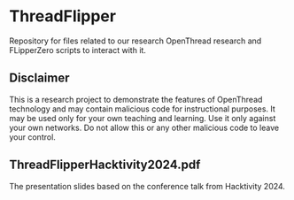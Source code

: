 # ThreadFlipper

Repository for files related to our research OpenThread research and FLipperZero scripts to interact with it.

## Disclaimer

This is a research project to demonstrate the features of OpenThread technology and may contain malicious code for instructional purposes.
It may be used only for your own teaching and learning. Use it only against your own networks.
Do not allow this or any other malicious code to leave your control.

## ThreadFlipperHacktivity2024.pdf

The presentation slides based on the conference talk from Hacktivity 2024.

